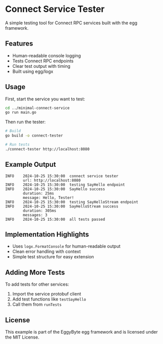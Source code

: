 # Connect Service Tester

A simple testing tool for Connect RPC services built with the egg framework.

## Features

- Human-readable console logging
- Tests Connect RPC endpoints
- Clear test output with timing
- Built using egg/logx

## Usage

First, start the service you want to test:

```bash
cd ../minimal-connect-service
go run main.go
```

Then run the tester:

```bash
# Build
go build -o connect-tester

# Run tests
./connect-tester http://localhost:8080
```

## Example Output

```
INFO    2024-10-25 15:30:00  connect service tester
        url: http://localhost:8080
INFO    2024-10-25 15:30:00  testing SayHello endpoint
INFO    2024-10-25 15:30:00  SayHello success
        duration: 25ms
        message: Hello, Tester!
INFO    2024-10-25 15:30:00  testing SayHelloStream endpoint
INFO    2024-10-25 15:30:00  SayHelloStream success
        duration: 305ms
        messages: 3
INFO    2024-10-25 15:30:00  all tests passed
```

## Implementation Highlights

- Uses `logx.FormatConsole` for human-readable output
- Clean error handling with context
- Simple test structure for easy extension

## Adding More Tests

To add tests for other services:

1. Import the service protobuf client
2. Add test functions like `testSayHello`
3. Call them from `runTests`

## License

This example is part of the EggyByte egg framework and is licensed under the MIT License.

